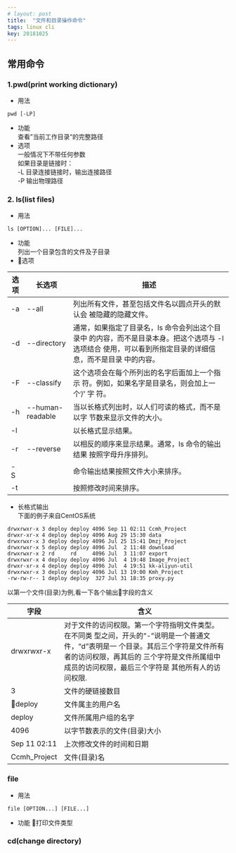 ```yaml
---
# layout: post
title:  "文件和目录操作命令"
tags: linux cli
key: 20181025
---
```


## 常用命令

### 1.pwd(print working dictionary)
* 用法
```shell
pwd [-LP]
```
* 功能  
查看”当前工作目录“的完整路径
* 选项  
一般情况下不带任何参数  
如果目录是链接时：  
-L 目录连接链接时，输出连接路径  
-P 输出物理路径

### 2. ls(list files)
* 用法
```shell
ls [OPTION]... [FILE]...
```
* 功能  
列出一个目录包含的文件及子目录
* 选项

|选项|长选项|描述|
|--|--|--|
|-a|--all|列出所有文件，甚至包括文件名以圆点开头的默认会 被隐藏的隐藏文件。|
|-d|--directory|通常，如果指定了目录名，ls 命令会列出这个目录中 的内容，而不是目录本身。把这个选项与 -l 选项结合 使用，可以看到所指定目录的详细信息，而不是目录 中的内容。|
|-F|--classify|这个选项会在每个所列出的名字后面加上一个指示 符。例如，如果名字是目录名，则会加上一个’/’ 字 符。|
|-h|--human-readable|当以长格式列出时，以人们可读的格式，而不是以字 节数来显示文件的大小。|
|-l||以长格式显示结果。|
|-r|--reverse|以相反的顺序来显示结果。通常，ls 命令的输出结果 按照字母升序排列。|
|-S||命令输出结果按照文件大小来排序。|
|-t||按照修改时间来排序。|

* 长格式输出  
下面的例子来自CentOS系统
```shell
drwxrwxr-x 3 deploy deploy 4096 Sep 11 02:11 Ccmh_Project
drwxr-xr-x 4 deploy deploy 4096 Aug 29 15:30 data
drwxrwxr-x 3 deploy deploy 4096 Jul 25 15:41 Dmzj_Project
drwxrwxr-x 5 deploy deploy 4096 Jul  2 11:48 download
drwxrwxr-x 2 rd     rd     4096 Jul  3 11:07 export
drwxrwxr-x 4 deploy deploy 4096 Jul  4 19:48 Image_Project
drwxr-xr-x 4 deploy deploy 4096 Jul  4 19:51 kk-aliyun-util
drwxrwxr-x 3 deploy deploy 4096 Jul 13 19:00 Kmh_Project
-rw-rw-r-- 1 deploy deploy  327 Jul 31 18:35 proxy.py
```
以第一个文件(目录)为例,看一下各个输出字段的含义

|字段|含义|
|--|--|
|drwxrwxr-x|对于文件的访问权限。第一个字符指明文件类型。在不同类 型之间，开头的“-”说明是一个普通文件，“d”表明是一 个目录。其后三个字符是文件所有者的访问权限，再其后的 三个字符是文件所属组中成员的访问权限，最后三个字符是 其他所有人的访问权限.|
|3|文件的硬链接数目|
|deploy|文件属主的用户名|
|deploy|文件所属用户组的名字|
|4096|以字节数表示的文件(目录)大小|
|Sep 11 02:11|上次修改文件的时间和日期|
|Ccmh_Project|文件(目录)名|

### file
* 用法
```shell
file [OPTION...] [FILE...]
```
* 功能
打印文件类型

### cd(change directory)
